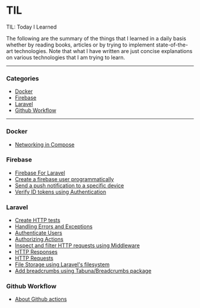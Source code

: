 # TIL
TIL: Today I Learned

The following are the summary of the things that I learned in a daily basis whether by reading books, articles or by trying to implement state-of-the-art technologies. Note that what I have written are just concise explanations on various technologies that I am trying to learn.

---------------------------------------------------------------------

### Categories
 - [Docker](#docker)
 - [Firebase](#firebase)
 - [Laravel](#laravel)
 - [Github Workflow](#github-workflow)

----------------------------------------------------------------------

### Docker
 - [Networking in Compose](docker/networking-in-compose.md)

### Firebase
 - [Firebase For Laravel](firebase/firebase-for-laravel.md)
 - [Create a firebase user programmatically](firebase/create-user.md)
 - [Send a push notification to a specific device](firebase/cloud-messaging.md)
 - [Verify ID tokens using Authentication](firebase/authentication.md)

### Laravel
 - [Create HTTP tests](laravel/http-test.md)
 - [Handling Errors and Exceptions](laravel/error-handling.md)
 - [Authenticate Users](laravel/authentication.md)
 - [Authorizing Actions](laravel/authorization.md)
 - [Inspect and filter HTTP requests using Middleware](laravel/middleware.md)
 - [HTTP Responses](laravel/http-response.md)
 - [HTTP Requests](laravel/http-request.md)
 - [File Storage using Laravel's filesystem](laravel/file-storage.md)
 - [Add breadcrumbs using Tabuna/Breadcrumbs package](laravel/tabuna-breadcrumbs.md)

### Github Workflow
 - [About Github actions](github_workflow/github-actions.md)
